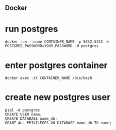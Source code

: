 ## Docker

# run postgres

`docker run --name CONTAINER_NAME -p 5432:5432 -e POSTGRES_PASSWORD=YOUR_PASSWORD -d postgres`

# enter postgres container

`docker exec -it CONTAINER_NAME /bin/bash`

# create new postgres user

```
psql -U postgres
CREATE USER name;
CREATE DATABASE name_db;
GRANT ALL PRIVILEGES ON DATABASE name_db TO name;
```
